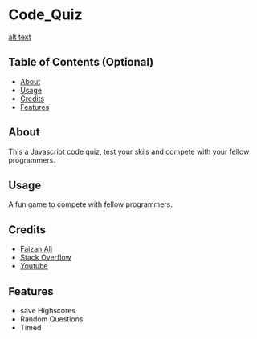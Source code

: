 # Code_Quiz

[alt text](assets/images/game.PNG)


## Table of Contents (Optional)
- [About](#about)
- [Usage](#usage)
- [Credits](#credits)
- [Features](#features)


## About
This a Javascript code quiz, test your skils and compete with your fellow programmers.


## Usage
A fun game to compete with fellow programmers.

## Credits
- [Faizan Ali](https://github.com/alifaizan786-op)
- [Stack Overflow](https://stackoverflow.com/)
- [Youtube](https://www.youtube.com/)

## Features
- save Highscores
- Random Questions
- Timed

